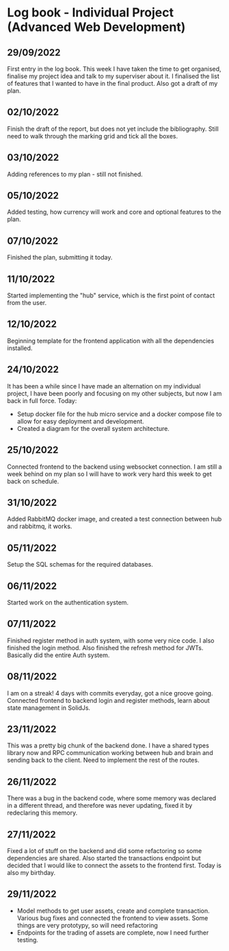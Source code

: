 # Log book - Individual Project (Advanced Web Development)

## 29/09/2022
First entry in the log book. This week I have taken the time to get organised, finalise my project idea and talk to my superviser about it. I finalised the list of features that I wanted to have in the final product. Also got a draft of my plan.

## 02/10/2022
Finish the draft of the report, but does not yet include the bibliography. Still need to walk through the marking grid and tick all the boxes.

## 03/10/2022
Adding references to my plan - still not finished.

## 05/10/2022
Added testing, how currency will work and core and optional features to the plan.

## 07/10/2022
Finished the plan, submitting it today.

## 11/10/2022
Started implementing the "hub" service, which is the first point of contact from the user.

## 12/10/2022
Beginning template for the frontend application with all the dependencies installed.

## 24/10/2022
It has been a while since I have made an alternation on my individual project, I have been poorly and focusing on my other subjects, but now I am back in full force.
Today:
- Setup docker file for the hub micro service and a docker compose file to allow for easy deployment and development.
- Created a diagram for the overall system architecture.

## 25/10/2022
Connected frontend to the backend using websocket connection. I am still a week behind on my plan so I will have to work very hard this week to get back on schedule.

## 31/10/2022
Added RabbitMQ docker image, and created a test connection between hub and rabbitmq, it works.

## 05/11/2022
Setup the SQL schemas for the required databases.

## 06/11/2022
Started work on the authentication system.

## 07/11/2022
Finished register method in auth system, with some very nice code.
I also finished the login method.
Also finished the refresh method for JWTs. Basically did the entire Auth system.

## 08/11/2022
I am on a streak! 4 days with commits everyday, got a nice groove going.
Connected frontend to backend login and register methods, learn about state management in SolidJs.

## 23/11/2022
This was a pretty big chunk of the backend done. I have a shared types library now and RPC communication working between hub and brain and sending back to the client. Need to implement the rest of the routes.

## 26/11/2022
There was a bug in the backend code, where some memory was declared in a different thread, and therefore was never updating, fixed it by redeclaring this memory.

## 27/11/2022
Fixed a lot of stuff on the backend and did some refactoring so some dependencies are shared. Also started the transactions endpoint but decided that I would like to connect the assets to the frontend first.
Today is also my birthday.

## 29/11/2022
 - Model methods to get user assets, create and complete transaction. Various bug fixes and connected the frontend to view assets. Some things are very prototypy, so will need refactoring
 - Endpoints for the trading of assets are complete, now I need further testing.
